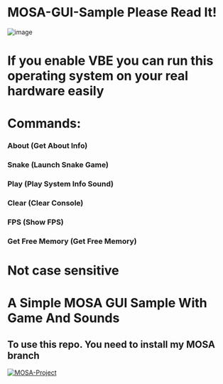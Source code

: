 # MOSA-GUI-Sample Please Read It!
![image](https://github.com/nifanfa/MOSA-GUI-Sample/blob/master/QQ%E6%88%AA%E5%9B%BE20210708001155.png)  
# If you enable VBE you can run this operating system on your real hardware easily
# Commands:  
### About (Get About Info)
### Snake (Launch Snake Game)
### Play (Play System Info Sound)
### Clear (Clear Console)
### FPS (Show FPS)
### Get Free Memory (Get Free Memory) 

# Not case sensitive

# A Simple MOSA GUI Sample With Game And Sounds
## To use this repo. You need to install my MOSA branch
[![MOSA-Project](https://github-readme-stats.vercel.app/api/pin/?username=nifanfa&repo=MOSA-Core)](https://github.com/nifanfa/MOSA-Core)
